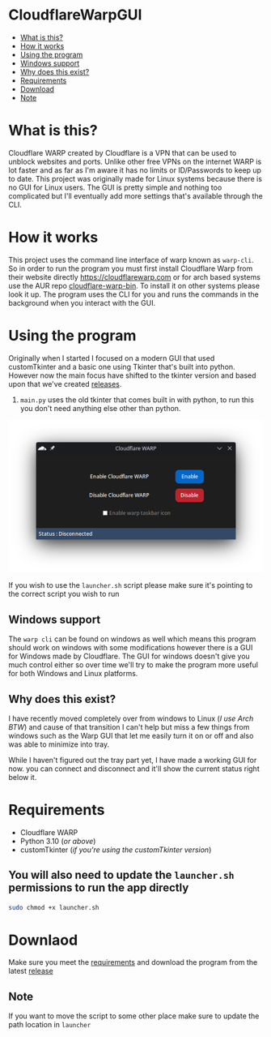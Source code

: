 # CloudflareWarpGUI

- [What is this?](#what-is-this)
- [How it works](#how-it-works)
- [Using the program](#using-the-program)
- [Windows support](#windows-support)
- [Why does this exist?](#why-does-this-exist)
- [Requirements](#requirements)
- [Download](#download)
- [Note](#note)

# What is this?
Cloudflare WARP created by Cloudflare is a VPN that can be used to unblock websites and ports. Unlike other free VPNs on the internet WARP is lot faster and as far as I'm aware it has no limits or ID/Passwords to keep up to date. This project was originally made for Linux systems because there is no GUI for Linux users. The GUI is pretty simple and nothing too complicated but I'll eventually add more settings that's available through the CLI.

# How it works
This project uses the command line interface of warp known as `warp-cli`. So in order to run the program you must first install Cloudflare Warp from  their website directly https://cloudflarewarp.com or for arch based systems use the AUR repo [cloudflare-warp-bin](https://aur.archlinux.org/packages/cloudflare-warp-bin). To install it on other systems please look it up. The program uses the CLI for you and runs the commands in the background when you interact with the GUI.

# Using the program
Originally when I started I focused on a modern GUI that used customTkinter and a basic one using Tkinter that's built into python. However now the main focus have shifted to the tkinter version and based upon that we've created [releases](https://github.com/DNAMcKnight/CloudflareWarpGUI/releases).

1. `main.py` uses the old tkinter that comes built in with python, to run this you don't need anything else other than python.

![preview of main.py using builtin Tkinter](https://raw.githubusercontent.com/DNAMcKnight/CloudflareWarpGUI/main/assets/tkinter.png "main.py")

If you wish to use the `launcher.sh` script please make sure it's pointing to the correct script you wish to run

## Windows support
The `warp cli` can be found on windows as well which means this program should work on windows with some modifications however there is a GUI for Windows made by Cloudflare. The GUI for windows doesn't give you much control either so over time we'll try to make the program more useful for both Windows and Linux platforms.

## Why does this exist?

I have recently moved completely over from windows to Linux (*I use Arch BTW*) and cause of that transition I can't help but miss a few things from windows such as the Warp GUI that let me easily turn it on or off and also was able to minimize into tray.

While I haven't figured out the tray part yet, I have made a working GUI for now. you can connect and disconnect and it'll show the current status right below it.

# Requirements
- Cloudflare WARP
- Python 3.10 (*or above*)
- customTkinter (*if you're using the customTkinter version*)

## You will also need to update the `launcher.sh` permissions to run the app directly
```sh
sudo chmod +x launcher.sh
```
# Downlaod
Make sure you meet the [requirements](#requirements) and download the program from the latest [release](https://github.com/DNAMcKnight/CloudflareWarpGUI/releases)

## Note
If you want to move the script to some other place make sure to update the path location in `launcher`
